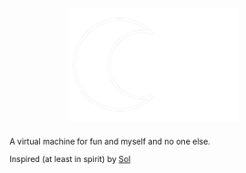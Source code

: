 <!-- # <img alt="Lun" src="media/lun.png" height="200" /> -->
<h1 align="center"><img alt="Lun" src="media/lun.png" height="200" /></h1>

A virtual machine for fun and myself and no one else.

Inspired (at least in spirit) by [Sol](https://rsms.me/sol-a-sunny-little-virtual-machine)
